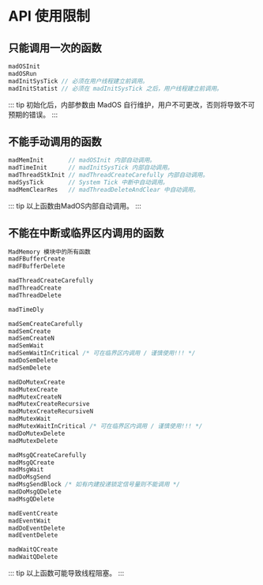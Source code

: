# API 使用限制

## 只能调用一次的函数
```c
madOSInit
madOSRun
madInitSysTick // 必须在用户线程建立前调用。
madInitStatist // 必须在 madInitSysTick 之后，用户线程建立前调用。
```
::: tip
初始化后，内部参数由 MadOS 自行维护，用户不可更改，否则将导致不可预期的错误。
:::

## 不能手动调用的函数
```c
madMemInit       // madOSInit 内部自动调用。
madTimeInit      // madInitSysTick 内部自动调用。
madThreadStkInit // madThreadCreateCarefully 内部自动调用。
madSysTick       // System Tick 中断中自动调用。
madMemClearRes   // madThreadDeleteAndClear 中自动调用。
```
::: tip
以上函数由MadOS内部自动调用。
:::

## 不能在中断或临界区内调用的函数
```c
MadMemory 模块中的所有函数
madFBufferCreate
madFBufferDelete

madThreadCreateCarefully
madThreadCreate
madThreadDelete

madTimeDly

madSemCreateCarefully
madSemCreate
madSemCreateN
madSemWait
madSemWaitInCritical /* 可在临界区内调用 / 谨慎使用!!! */
madDoSemDelete
madSemDelete

madDoMutexCreate
madMutexCreate
madMutexCreateN
madMutexCreateRecursive
madMutexCreateRecursiveN
madMutexWait
madMutexWaitInCritical /* 可在临界区内调用 / 谨慎使用!!! */
madDoMutexDelete
madMutexDelete

madMsgQCreateCarefully
madMsgQCreate
madMsgWait
madDoMsgSend
madMsgSendBlock /* 如有内建投递锁定信号量则不能调用 */
madDoMsgQDelete
madMsgQDelete

madEventCreate
madEventWait
madDoEventDelete
madEventDelete

madWaitQCreate
madWaitQDelete
```
::: tip
以上函数可能导致线程阻塞。
:::
